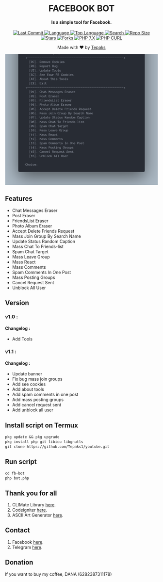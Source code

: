 <h1 align="center">
  FACEBOOK BOT
</h1>
<h4 align="center">
  Is a simple tool for Facebook.
</h4>
<div align="center">
  <a href="https://github.com/Tepaks1/youtube.git">
    <img alt="Last Commit" src="https://img.shields.io/github/last-commit/Tepaks1/youtube.svg"/>
  </a>
  <a href="https://github.com/Tepaks1/youtube.git">
    <img alt="Language" src="https://img.shields.io/github/languages/count/Tepaks1/youtube.svg"/>
  </a>
  <a href="https://github.com/Tepaks1/youtube.git">
    <img alt="Top Language" src="https://img.shields.io/github/languages/top/Tepaks1/youtube.svg"/>
  </a>
  <a href="https://github.com/Tepaks1/youtube.git">
    <img alt="Search" src="https://img.shields.io/github/search/Tepaks1/youtube/fb-bot.svg"/>
  </a>
  <a href="https://github.com/Tepaks1/youtube.git">
    <img alt="Repo Size" src="https://img.shields.io/github/repo-size/Tepaks1/youtube.svg"/>
  </a>
  <a href="https://github.com/Tepaks1/youtube.git">
    <img alt="Stars" src="https://img.shields.io/github/stars/Tepaks1/youtube.svg"/>
  </a>
  <a href="https://github.com/Tepaks1/youtube.git">
    <img alt="Forks" src="https://img.shields.io/github/forks/Tepaks1/youtube.svg"/>
  </a>
  <a href="https://github.com/Tepaks1/youtube.git">
    <img alt="PHP 7.X" src="https://img.shields.io/badge/PHP-7.X-success.svg"/>
  </a>
  <a href="https://github.com/Tepaks1/youtube.git">
    <img alt="PHP CURL" src="https://img.shields.io/badge/PHP%20CURL-ALL-success.svg"/>
  </a>
</div>
<p align="center">
  Made with ❤️ by <a href="https://github.com/Tepaks1/youtube.git">Tepaks</a>
</p>
<p align="center">
 <img src="https://github.com/Tepaks1/youtube/blob/master/images/menu.png" width="640" title="Menu" alt="Menu">
</p>


## Features
* Chat Messages Eraser
* Post Eraser
* FriendsList Eraser
* Photo Album Eraser
* Accept Delete Friends Request
* Mass Join Group By Search Name
* Update Status Random Caption
* Mass Chat To Friends-list
* Spam Chat Target
* Mass Leave Group
* Mass React
* Mass Comments
* Spam Comments In One Post
* Mass Posting Groups
* Cancel Request Sent
* Unblock All User

## Version
### v1.0 :
#### Changelog :
* Add Tools
### v1.1 :
#### Changelog :
* Update banner
* Fix bug mass join groups
* Add see cookies
* Add about tools
* Add spam comments in one post
* Add mass posting groups
* Add cancel request sent
* Add unblock all user

## Install script on Termux
```
pkg update && pkg upgrade
pkg install php git libicu libgnutls
git clone https://github.com/Tepaks1/youtube.git
```

## Run script
```
cd fb-bot
php bot.php
```

## Thank you for all
1. CLIMate Library [here](https://climate.thephpleague.com/).
2. Codeigniter [here](https://codeigniter.com/).
3. ASCII Art Generator [here](https://www.asciiart.eu/).

## Contact
1. Facebook [here](https://www.facebook.com/dulahz).
2. Telegram [here](https://t.me/DulLah).

## Donation
If you want to buy my coffee, DANA (6282387311178)
